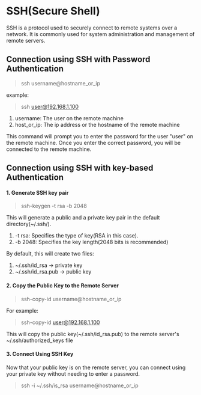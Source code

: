 # SSH(Secure Shell)

SSH is a protocol used to securely connect to remote systems over a network. It is commonly used for system administration and management of remote servers.

## Connection using SSH with Password Authentication

> ssh username@hostname_or_ip

example:

> ssh user@192.168.1.100

1. username: The user on the remote machine
2. host_or_ip: The ip address or the hostname of the remote machine

This command will prompt you to enter the password for the user "user" on the remote machine. Once you enter the correct password, you will be connected to the remote machine.

## Connection using SSH with key-based Authentication

#### 1. Generate SSH key pair

> ssh-keygen -t rsa -b 2048

This will generate a public and a private key pair in the default directory(~/.ssh/).

1. -t rsa: Specifies the type of key(RSA in this case).
2. -b 2048: Specifies the key length(2048 bits is recommended)

By default, this will create two files:

1. ~/.ssh/id_rsa -> private key
2. ~/.ssh/id_rsa.pub -> public key

#### 2. Copy the Public Key to the Remote Server

> ssh-copy-id username@hostname_or_ip

For example:

> ssh-copy-id user@192.168.1.100

This will copy the public key(~/.ssh/id_rsa.pub) to the remote server's ~/.ssh/authorized_keys file

#### 3. Connect Using SSH Key

Now that your public key is on the remote server, you can connect using your private key without needing to enter a password.

> ssh -i ~/.ssh/is_rsa username@hostname_or_ip
